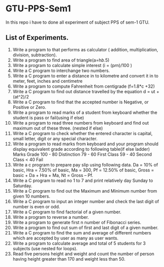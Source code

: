 # GTU-PPS-Sem1
In this repo i have to done all experiment of subject PPS of sem-1 GTU.

## List of Experiments.

1. Write a program to that performs as calculator ( addition, multiplication, division,
subtraction).
2. Write a program to find area of triangle(a=h*b*.5)
3. Write a program to calculate simple interest (i = (p*r*n)/100 )
4. Write a C program to interchange two numbers.
5. Write a C program to enter a distance in to kilometre and convert it in to meter, feet, inches and centimetre 
6. Write a program to compute Fahrenheit from centigrade (f=1.8*c +32)
7. Write a C program to find out distance travelled by the equation d = ut + (at^2)/2
8. Write a C program to find that the accepted number is Negative, or Positive or Zero.
9. Write a program to read marks of a student from keyboard whether the student is pass or fail(using if else)
10. Write a program to read three numbers from keyboard and find out maximum out of these three. (nested if else)
11. Write a C program to check whether the entered character is capital, small letter, digit or any special character.
12. Write a program to read marks from keyboard and your program should display equivalent grade according to following table(if else ladder)
  Marks Grade
  100 - 80 Distinction
  79 - 60 First Class
  59 - 40 Second Class
  < 40 Fail
13. Write a c program to prepare pay slip using following data.
Da = 10% of basic, Hra = 7.50% of basic, Ma = 300,
Pf = 12.50% of basic, Gross = basic + Da + Hra + Ma, Nt = Gross – Pf.
14. Write a C program to read no 1 to 7 and print relatively day Sunday to Saturday.
15. Write a C program to find out the Maximum and Minimum number from given 10 numbers.
16. Write a C program to input an integer number and check the last digit of number is even or odd.
17. Write a C program to find factorial of a given number.
18. Write a program to reverse a number.
19. Write a program to generate first n number of Fibonacci series.
20. Write a program to find out sum of first and last digit of a given number.
21. Write a C program to find the sum and average of different numbers which are accepted by user as many as user wants.
22. Write a program to calculate average and total of 5 students for 3 subjects (use nested for loops).
23. Read five persons height and weight and count the number of person having height greater than 170 and weight less than 50.
